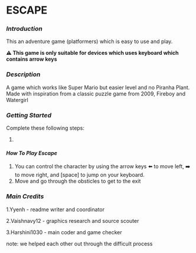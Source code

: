 # ESCAPE
### *Introduction*
This an adventure game (platformers) which is easy to use and play.

**⚠️ This game is only suitable for devices which uses keyboard which contains arrow keys**

### *Description*
A game which works like Super Mario but easier level and no Piranha Plant. Made with inspiration from a classic puzzle game from 2009, Fireboy and Watergirl

### *Getting Started*
Complete these following steps:

1.

#### _How To Play Escape_

1. You can control the character by using the arrow keys ⬅️ to move left, ➡️ to move right, and [space] to jump on your keyboard.
2. Move and go through the obsticles to get to the exit

### *Main Credits*

1.Yyenh - readme writer and coordinator

2.Vaishnavy12 - graphics research and source scouter

3.Harshini1030 - main coder and game checker 

note: we helped each other out through the difficult process
